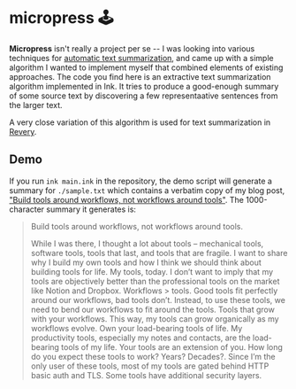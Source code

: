 # micropress 🕹

**Micropress** isn't really a project per se -- I was looking into various techniques for [automatic text summarization](https://en.wikipedia.org/wiki/Automatic_summarization), and came up with a simple algorithm I wanted to implement myself that combined elements of existing approaches. The code you find here is an extractive text summarization algorithm implemented in Ink. It tries to produce a good-enough summary of some source text by discovering a few representaative sentences from the larger text.

A very close variation of this algorithm is used for text summarization in [Revery](https://github.com/thesephist/revery).

## Demo

If you run `ink main.ink` in the repository, the demo script will generate a summary for `./sample.txt` which contains a verbatim copy of my blog post, ["Build tools around workflows, not workflows around tools"](https://thesephist.com/posts/tools/). The 1000-character summary it generates is:

>Build tools around workflows, not workflows around tools.
>
>While I was there, I thought a lot about tools – mechanical tools, software tools, tools that last, and tools that are fragile. I want to share why I build my own tools and how I think we should think about building tools for life. My tools, today. I don’t want to imply that my tools are objectively better than the professional tools on the market like Notion and Dropbox. Workflows > tools. Good tools fit perfectly around our workflows, bad tools don’t. Instead, to use these tools, we need to bend our workflows to fit around the tools. Tools that grow with your workflows. This way, my tools can grow organically as my workflows evolve. Own your load-bearing tools of life. My productivity tools, especially my notes and contacts, are the load-bearing tools of my life. Your tools are an extension of you. How long do you expect these tools to work? Years? Decades?. Since I’m the only user of these tools, most of my tools are gated behind HTTP basic auth and TLS. Some tools have additional security layers.

